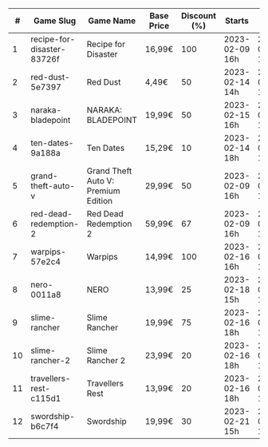 |#|Game Slug|Game Name|Base Price|Discount (%)|Starts|Ends|
|---|---|---|---|---|---|---|
|1|recipe-for-disaster-83726f|Recipe for Disaster|16,99€|100|2023-02-09 16h|2023-02-16 16h|
|2|red-dust-5e7397|Red Dust|4,49€|50|2023-02-14 14h|2023-02-21 14h|
|3|naraka-bladepoint|NARAKA: BLADEPOINT|19,99€|50|2023-02-15 16h|2023-02-21 16h|
|4|ten-dates-9a188a|Ten Dates|15,29€|10|2023-02-14 18h|2023-02-21 18h|
|5|grand-theft-auto-v|Grand Theft Auto V: Premium Edition|29,99€|50|2023-02-09 16h|2023-02-23 16h|
|6|red-dead-redemption-2|Red Dead Redemption 2|59,99€|67|2023-02-09 16h|2023-02-23 16h|
|7|warpips-57e2c4|Warpips|14,99€|100|2023-02-16 16h|2023-02-23 16h|
|8|nero-0011a8|NERO|13,99€|25|2023-02-18 15h|2023-02-25 15h|
|9|slime-rancher|Slime Rancher|19,99€|75|2023-02-16 18h|2023-02-27 18h|
|10|slime-rancher-2|Slime Rancher 2|23,99€|20|2023-02-16 18h|2023-02-27 18h|
|11|travellers-rest-c115d1|Travellers Rest|13,99€|20|2023-02-16 18h|2023-02-27 18h|
|12|swordship-b6c7f4|Swordship|19,99€|30|2023-02-21 15h|2023-02-28 15h|

